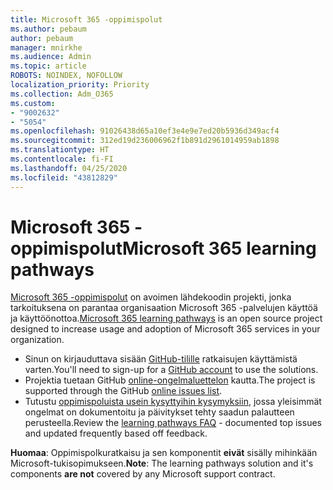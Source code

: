 ```yaml
---
title: Microsoft 365 -oppimispolut
ms.author: pebaum
author: pebaum
manager: mnirkhe
ms.audience: Admin
ms.topic: article
ROBOTS: NOINDEX, NOFOLLOW
localization_priority: Priority
ms.collection: Adm_O365
ms.custom:
- "9002632"
- "5054"
ms.openlocfilehash: 91026438d65a10ef3e4e9e7ed20b5936d349acf4
ms.sourcegitcommit: 312ed19d236006962f1b891d2961014959ab1898
ms.translationtype: HT
ms.contentlocale: fi-FI
ms.lasthandoff: 04/25/2020
ms.locfileid: "43812829"
---
```

# <a name="microsoft-365-learning-pathways"></a><span data-ttu-id="547f0-102">Microsoft 365 -oppimispolut</span><span class="sxs-lookup"><span data-stu-id="547f0-102">Microsoft 365 learning pathways</span></span>

<span data-ttu-id="547f0-103">[Microsoft 365 -oppimispolut](https://docs.microsoft.com/office365/customlearning/) on avoimen lähdekoodin projekti, jonka tarkoituksena on parantaa organisaation Microsoft 365 -palvelujen käyttöä ja käyttöönottoa.</span><span class="sxs-lookup"><span data-stu-id="547f0-103">[Microsoft 365 learning pathways](https://docs.microsoft.com/office365/customlearning/) is an open source project designed to increase usage and adoption of Microsoft 365 services in your organization.</span></span>

- <span data-ttu-id="547f0-104">Sinun on kirjauduttava sisään [GitHub-tilille](http://aka.ms/joingithub) ratkaisujen käyttämistä varten.</span><span class="sxs-lookup"><span data-stu-id="547f0-104">You'll need to sign-up for a [GitHub account](http://aka.ms/joingithub) to use the solutions.</span></span>
- <span data-ttu-id="547f0-105">Projektia tuetaan GitHub [online-ongelmaluettelon](https://aka.ms/CustomLearningHelp) kautta.</span><span class="sxs-lookup"><span data-stu-id="547f0-105">The project is supported through the GitHub [online issues list](https://aka.ms/CustomLearningHelp).</span></span>
- <span data-ttu-id="547f0-106">Tutustu [oppimispoluista usein kysyttyihin kysymyksiin](https://docs.microsoft.com/office365/customlearning/faq), jossa yleisimmät ongelmat on dokumentoitu ja päivitykset tehty saadun palautteen perusteella.</span><span class="sxs-lookup"><span data-stu-id="547f0-106">Review the [learning pathways FAQ](https://docs.microsoft.com/office365/customlearning/faq) - documented top issues and updated frequently based off feedback.</span></span>

<span data-ttu-id="547f0-107">**Huomaa**: Oppimispolkuratkaisu ja sen komponentit **eivät** sisälly mihinkään Microsoft-tukisopimukseen.</span><span class="sxs-lookup"><span data-stu-id="547f0-107">**Note**: The learning pathways solution and it's components **are not** covered by any Microsoft support contract.</span></span>
